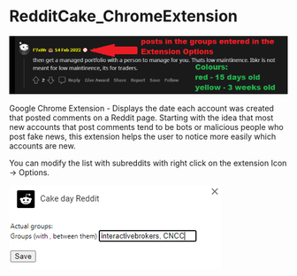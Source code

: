 # RedditCake_ChromeExtension


![alt text](https://github.com/tudorikas/RedditCake_ChromeExtension/blob/main/github.png)


Google Chrome Extension - Displays the date each account was created that posted comments on a Reddit page.
Starting with the idea that most new accounts that post comments tend to be bots or malicious people who post fake news, this extension helps the user to notice more easily which accounts are new.


You can modify the list with subreddits with right click on the extension Icon -> Options. 

![alt text](https://github.com/tudorikas/RedditCake_ChromeExtension/blob/main/github2.png)
